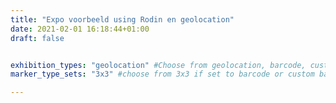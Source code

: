 ```yaml
---
title: "Expo voorbeeld using Rodin en geolocation"
date: 2021-02-01 16:18:44+01:00
draft: false


exhibition_types: "geolocation" #Choose from geolocation, barcode, custom_barcode, picture
marker_type_sets: "3x3" #choose from 3x3 if set to barcode or custom barcode

---
```

